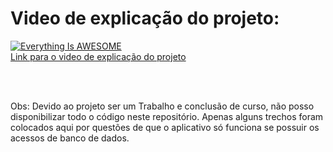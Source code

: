 <h1>Video de explicação do projeto:</h1>

[![Everything Is AWESOME](https://img.youtube.com/vi/VRxD5TLo9aU/0.jpg)](https://www.youtube.com/watch?v=VRxD5TLo9aU "Video explicação do projeto")<br>
<a href='http://www.youtube.com/watch?v=VRxD5TLo9aU'>Link para o video de explicação do projeto </a>


<br><br>

<p>Obs: Devido ao projeto ser um Trabalho e conclusão de curso, não posso disponibilizar todo o código neste repositório. Apenas alguns trechos foram 
colocados aqui por questões de que o aplicativo só funciona se possuir os acessos de banco de dados.</p>
